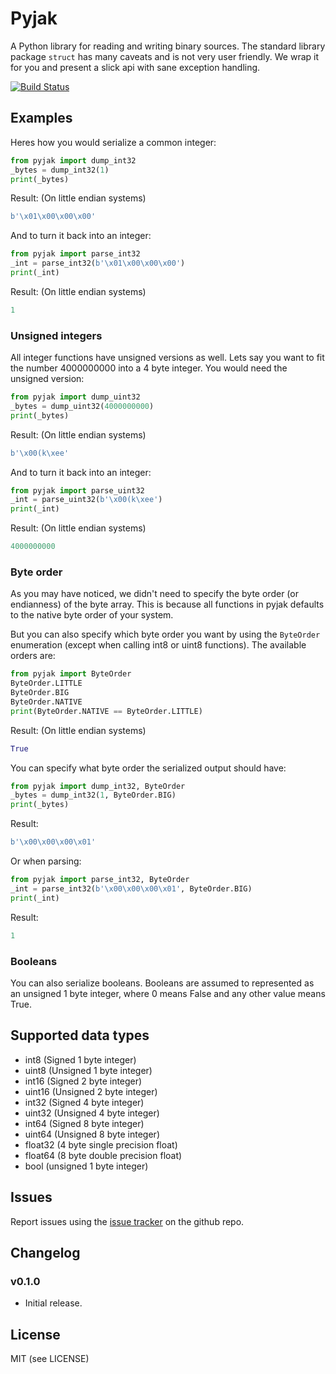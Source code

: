 # Pyjak

A Python library for reading and writing binary sources. The standard library
package `struct` has many caveats and is not very user friendly. We wrap it for
you and present a slick api with sane exception handling.

[![Build Status](https://travis-ci.org/miniwa/pyjak.svg?branch=master)](https://travis-ci.org/miniwa/pyjak)



## Examples

Heres how you would serialize a common integer:

```python
from pyjak import dump_int32
_bytes = dump_int32(1)
print(_bytes)
```

Result: (On little endian systems)

```python
b'\x01\x00\x00\x00'
```

And to turn it back into an integer:

```python
from pyjak import parse_int32
_int = parse_int32(b'\x01\x00\x00\x00')
print(_int)
```

Result: (On little endian systems)

```python
1
```

### Unsigned integers

All integer functions have unsigned versions as well. Lets say you want to fit
the number 4000000000 into a 4 byte integer. You would need the
unsigned version:

```python
from pyjak import dump_uint32
_bytes = dump_uint32(4000000000)
print(_bytes)
```

Result: (On little endian systems)

```python
b'\x00(k\xee'
```

And to turn it back into an integer:

```python
from pyjak import parse_uint32
_int = parse_uint32(b'\x00(k\xee')
print(_int)
```

Result: (On little endian systems)

```python
4000000000
```

### Byte order

As you may have noticed, we didn't need to specify the byte order
(or endianness) of the byte array. This is because all functions in
pyjak defaults to the native byte order of your system.

But you can also specify which byte order you want by using the `ByteOrder`
enumeration (except when calling int8 or uint8 functions).
The available orders are:

```python
from pyjak import ByteOrder
ByteOrder.LITTLE
ByteOrder.BIG
ByteOrder.NATIVE
print(ByteOrder.NATIVE == ByteOrder.LITTLE)
```

Result: (On little endian systems)

```python
True
```

You can specify what byte order the serialized output should have:

```python
from pyjak import dump_int32, ByteOrder
_bytes = dump_int32(1, ByteOrder.BIG)
print(_bytes)
```

Result:

```python
b'\x00\x00\x00\x01'
```

Or when parsing:

```python
from pyjak import parse_int32, ByteOrder
_int = parse_int32(b'\x00\x00\x00\x01', ByteOrder.BIG)
print(_int)
```

Result:

```python
1
```

### Booleans

You can also serialize booleans. Booleans are assumed to represented as an
unsigned 1 byte integer, where 0 means False and any other value means True.

## Supported data types

* int8 (Signed 1 byte integer)
* uint8 (Unsigned 1 byte integer)
* int16 (Signed 2 byte integer)
* uint16 (Unsigned 2 byte integer)
* int32 (Signed 4 byte integer)
* uint32 (Unsigned 4 byte integer)
* int64 (Signed 8 byte integer)
* uint64 (Unsigned 8 byte integer)
* float32 (4 byte single precision float)
* float64 (8 byte double precision float)
* bool (unsigned 1 byte integer)

## Issues

Report issues using the [issue tracker](https://github.com/miniwa/pyjak/issues) on the github repo.

## Changelog

### v0.1.0

* Initial release.

## License

MIT (see LICENSE)

